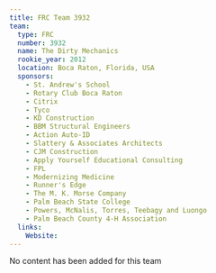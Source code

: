 ```yaml
---
title: FRC Team 3932
team:
  type: FRC
  number: 3932
  name: The Dirty Mechanics
  rookie_year: 2012
  location: Boca Raton, Florida, USA
  sponsors:
    - St. Andrew's School
    - Rotary Club Boca Raton
    - Citrix
    - Tyco
    - KD Construction
    - BBM Structural Engineers
    - Action Auto-ID
    - Slattery & Associates Architects
    - CJM Construction
    - Apply Yourself Educational Consulting
    - FPL
    - Modernizing Medicine
    - Runner's Edge
    - The M. K. Morse Company
    - Palm Beach State College
    - Powers, McNalis, Torres, Teebagy and Luongo
    - Palm Beach County 4-H Association
  links:
    Website: 
---
```

No content has been added for this team